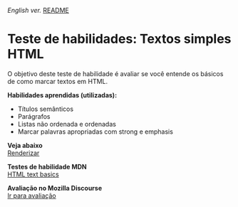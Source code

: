 <span><i>English ver.</i> <a href="https://github.com/alexandre-j-dev/MDN-Mozilla-Developer-Network/blob/HTML/Test%20your%20skills_%20HTML%20text%20basics/README.en.md"> README</a></span>

<h1>Teste de habilidades: Textos simples HTML</h1>

<p> O objetivo deste teste de habilidade é avaliar se você entende os básicos de como marcar textos em HTML. </p>

<strong>Habilidades aprendidas (utilizadas):</strong>
<ul>  
<li>Títulos semânticos</li>
<li>Parágrafos</li>
<li>Listas não ordenada e ordenadas</li>
<li>Marcar palavras apropriadas com strong e emphasis</li>  
</ul>

<strong>Veja abaixo</strong><br>
<a href="https://htmlpreview.github.io/?https://github.com/alexandre-j-dev/MDN-Mozilla-Developer-Network/blob/HTML/Test%20your%20skills_%20HTML%20text%20basics/index.html"> Renderizar </a><br>

<strong>Testes de habilidade MDN</strong><br>
<a href="https://developer.mozilla.org/en-US/docs/Learn/HTML/Introduction_to_HTML/Test_your_skills:_HTML_text_basics"> HTML text basics </a>

<strong>Avaliação no Mozilla Discourse</strong><br>
<a href="https://discourse.mozilla.org/t/assessment-wanted-for-html-text-basics-skill-test-1/106331">Ir para avaliação </a>
